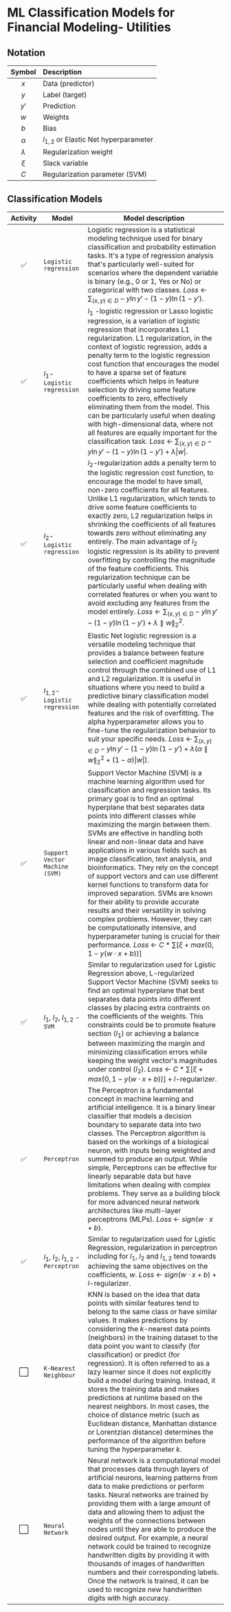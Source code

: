 # ML Classification Models for Financial Modeling- Utilities

## Notation
|     Symbol              |       Description       | 
|:--------------:          |        :------          |
| $x$                   | Data (predictor)          |
| $y$                   | Label (target)            |
| $y'$                  | Prediction                |
| $w$                   | Weights                   |
| $b$                   | Bias                      |
| $\alpha$              | $l_{1, 2}$ or Elastic Net hyperparameter       |
| $\lambda$             | Regularization weight      |
| $\xi$                 | Slack variable            |
| $C$                   | Regularization parameter (SVM)       |

## Classification Models

|     Activity              |       Model       | Model description |
|:--------------:          |        ------    |     ------    |
| ✅    |  ```Logistic regression``` | Logistic regression is a statistical modeling technique used for binary classification and probability estimation tasks. It's a type of regression analysis that's particularly well-suited for scenarios where the dependent variable is binary (e.g., 0 or 1, Yes or No) or categorical with two classes. $Loss$ &larr; $\sum_{(x, y) \in D} -y\ln y' - (1- y)\ln(1 - y')$.|
| ✅ | $l_1$-```Logistic regression``` | $l_1$ -logistic regression or Lasso logistic regression, is a variation of logistic regression that incorporates L1 regularization. L1 regularization, in the context of logistic regression, adds a penalty term to the logistic regression cost function that encourages the model to have a sparse set of feature coefficients which helps in feature selection by driving some feature coefficients to zero, effectively eliminating them from the model. This can be particularly useful when dealing with high-dimensional data, where not all features are equally important for the classification task.  $Loss$ &larr; $\sum_{(x, y) \in D} -y\ln y' - (1- y)\ln(1 - y') + \lambda \|w\|$. |
| ✅ | $l_2$-```Logistic regression``` | $l_2$-regularization adds a penalty term to the logistic regression cost function, to encourage the model to have small, non-zero coefficients for all features. Unlike L1 regularization, which tends to drive some feature coefficients to exactly zero, L2 regularization helps in shrinking the coefficients of all features towards zero without eliminating any entirely. The main advantage of $l_2$ logistic regression is its ability to prevent overfitting by controlling the magnitude of the feature coefficients. This regularization technique can be particularly useful when dealing with correlated features or when you want to avoid excluding any features from the model entirely. $Loss$ &larr; $\sum_{(x, y) \in D} -y\ln y' - (1- y)\ln(1 - y') + \lambda \parallel w\parallel_{2}^{2}$. |
| ✅ | $l_{1, 2}$-```Logistic regression``` | Elastic Net logistic regression is a versatile modeling technique that provides a balance between feature selection and coefficient magnitude control through the combined use of L1 and L2 regularization. It is useful in situations where you need to build a predictive binary classification model while dealing with potentially correlated features and the risk of overfitting. The alpha hyperparameter allows you to fine-tune the regularization behavior to suit your specific needs. $Loss$ &larr; $\sum_{(x, y) \in D} -y\ln y' - (1- y)\ln(1 - y') + \lambda (\alpha \parallel w\parallel_{2}^{2} + (1 - \alpha) \|w\|)$. |
| ✅ | ```Support Vector Machine (SVM)``` | Support Vector Machine (SVM) is a machine learning algorithm used for classification and regression tasks. Its primary goal is to find an optimal hyperplane that best separates data points into different classes while maximizing the margin between them. SVMs are effective in handling both linear and non-linear data and have applications in various fields such as image classification, text analysis, and bioinformatics. They rely on the concept of support vectors and can use different kernel functions to transform data for improved separation. SVMs are known for their ability to provide accurate results and their versatility in solving complex problems. However, they can be computationally intensive, and hyperparameter tuning is crucial for their performance.  $Loss$ &larr; $C * \sum [ \xi + max(0, 1- y(w \cdot x + b))]$|
| ✅ | $l_1$, $l_2$, $l_{1, 2}$ - ```SVM``` | Similar to regularization used for Lgistic Regression above, L-regularized Support Vector Machine (SVM) seeks to find an optimal hyperplane that best separates data points into different classes by placing extra contraints on the coefficients of the weights. This constraints could be to promote feature section ($l_1$) or achieving a balance between maximizing the margin and minimizing classification errors while keeping the weight vector's magnitudes under control ($l_2$). $Loss$ &larr; $C * \sum [ \xi + max(0, 1- y(w \cdot x + b))] + l$-regularizer. |
| ✅ | ```Perceptron``` | The Perceptron is a fundamental concept in machine learning and artificial intelligence. It is a binary linear classifier that models a decision boundary to separate data into two classes. The Perceptron algorithm is based on the workings of a biological neuron, with inputs  being weighted and summed to produce an output. While simple, Perceptrons can be effective for linearly separable data but have limitations when dealing with complex problems. They serve as a building block for more advanced neural network architectures like multi-layer perceptrons (MLPs). $Loss$ &larr; $sign(w \cdot x + b)$.|
| ✅ | $l_1$, $l_2$, $l_{1, 2}$ -```Perceptron``` | Similar to regularization used for Lgistic Regression, regularization in perceptron including for $l_1$, $l_2$ and $l_{1, 2}$ tend towards achieving the same objectives on the coefficients, $w$. $Loss$ &larr; $sign(w \cdot x + b)+ l$-regularizer.|
| ⬜️ | ```K-Nearest Neighbour``` | KNN is based on the idea that data points with similar features tend to belong to the same class or have similar values. It makes predictions by considering the $k$-nearest data points (neighbors) in the training dataset to the data point you want to classify (for classification) or predict (for regression). It is often referred to as a lazy learner since it does not explicitly build a model during training. Instead, it stores the training data and makes predictions at runtime based on the nearest neighbors. In most cases, the choice of distance metric (such as Euclidean distance, Manhattan distance or Lorentzian distance) determines the performance of the algorithm before tuning the hyperparameter $k$.|
| ⬜️ | ```Neural Network``` | Neural network is a computational model that processes data through layers of artificial neurons, learning patterns from data to make predictions or perform tasks. Neural networks are trained by providing them with a large amount of data and allowing them to adjust the weights of the connections between nodes until they are able to produce the desired output. For example, a neural network could be trained to recognize handwritten digits by providing it with thousands of images of handwritten numbers and their corresponding labels. Once the network is trained, it can be used to recognize new handwritten digits with high accuracy.|
